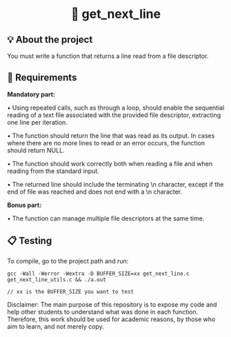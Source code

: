 <h1 align="center">
	📖 get_next_line
</h1>

## 💡 About the project

You must write a function that returns a line read from a file descriptor.

## 📝 Requirements

**Mandatory part:**

• Using repeated calls, such as through a loop, should enable the sequential reading of a text file associated with the provided file descriptor, extracting one line per iteration.

• The function should return the line that was read as its output. In cases where there are no more lines to read or an error occurs, the function should return NULL.

• The function should work correctly both when reading a file and when reading from the standard input.

• The returned line should include the terminating \n character, except if the end of file was reached and does not end with a \n character.

**Bonus part:**

• The function can manage multiple file descriptors at the same time.

## 📋 Testing

To compile, go to the project path and run:

```shell
gcc -Wall -Werror -Wextra -D BUFFER_SIZE=xx get_next_line.c get_next_line_utils.c && ./a.out

// xx is the BUFFER_SIZE you want to test
```


Disclaimer: The main purpose of this repository is to expose my code and help other students to understand what was done in each function. Therefore, this work should be used for academic reasons, by those who aim to learn, and not merely copy.
